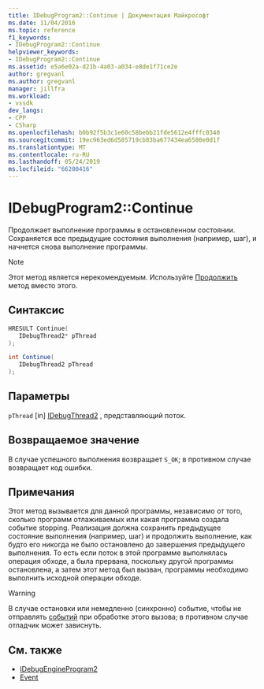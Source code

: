 ```yaml
---
title: IDebugProgram2::Continue | Документация Майкрософт
ms.date: 11/04/2016
ms.topic: reference
f1_keywords:
- IDebugProgram2::Continue
helpviewer_keywords:
- IDebugProgram2::Continue
ms.assetid: e5a6e02a-d21b-4a03-a034-e8de1f71ce2e
author: gregvanl
ms.author: gregvanl
manager: jillfra
ms.workload:
- vssdk
dev_langs:
- CPP
- CSharp
ms.openlocfilehash: b0b92f5b3c1e60c58bebb21fde5612e4fffc0340
ms.sourcegitcommit: 19ec963ed6d585719cb83ba677434ea6580e0d1f
ms.translationtype: MT
ms.contentlocale: ru-RU
ms.lasthandoff: 05/24/2019
ms.locfileid: "66200416"
---
```

# <a name="idebugprogram2continue"></a>IDebugProgram2::Continue
Продолжает выполнение программы в остановленном состоянии. Сохраняется все предыдущие состояния выполнения (например, шаг), и начнется снова выполнение программы.

> [!NOTE]
> Этот метод является нерекомендуемым. Используйте [Продолжить](../../../extensibility/debugger/reference/idebugprocess3-continue.md) метод вместо этого.

## <a name="syntax"></a>Синтаксис

```cpp
HRESULT Continue( 
   IDebugThread2* pThread
);
```

```csharp
int Continue( 
   IDebugThread2 pThread
);
```

## <a name="parameters"></a>Параметры
`pThread` [in] [IDebugThread2](../../../extensibility/debugger/reference/idebugthread2.md) , представляющий поток.

## <a name="return-value"></a>Возвращаемое значение
 В случае успешного выполнения возвращает `S_OK`; в противном случае возвращает код ошибки.

## <a name="remarks"></a>Примечания
 Этот метод вызывается для данной программы, независимо от того, сколько программ отлаживаемых или какая программа создала событие stopping. Реализация должна сохранить предыдущее состояние выполнения (например, шаг) и продолжить выполнение, как будто его никогда не было остановлено до завершения предыдущего выполнения. То есть если поток в этой программе выполнялась операция обходе, а была прервана, поскольку другой программы остановлена, а затем этот метод был вызван, программы необходимо выполнить исходной операции обходе.

> [!WARNING]
> В случае остановки или немедленно (синхронно) событие, чтобы не отправлять [событий](../../../extensibility/debugger/reference/idebugeventcallback2-event.md) при обработке этого вызова; в противном случае отладчик может зависнуть.

## <a name="see-also"></a>См. также
- [IDebugEngineProgram2](../../../extensibility/debugger/reference/idebugengineprogram2.md)
- [Event](../../../extensibility/debugger/reference/idebugeventcallback2-event.md)